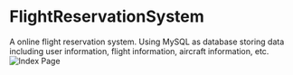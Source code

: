 # FlightReservationSystem
A online flight reservation system. Using MySQL as database storing data including user information, flight information, aircraft information, etc.
![Index Page](FlightReservationSystem/index.jpg?raw=true "Index")
